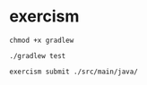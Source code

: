 # exercism

```console
chmod +x gradlew
```

```console
./gradlew test
```

```console
exercism submit ./src/main/java/
```

